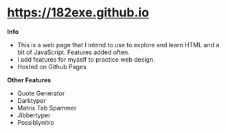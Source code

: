 # https://182exe.github.io

**Info**
- This is a web page that I intend to use to explore and learn HTML and a bit of JavaScript. Features added often.
- I add features for myself to practice web design.
- Hosted on Github Pages

**Other Features**
- Quote Generator
- Darktyper
- Matrix Tab Spammer
- Jibbertyper
- Possiblynitro
